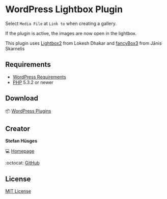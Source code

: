 # WordPress Lightbox Plugin

Select `Media File` at `Link to` when creating a gallery.

If the plugin is active, the images are now open in the lightbox.

This plugin uses [Lightbox2][3] from Lokesh Dhakar and [fancyBox3][4] from Jānis Skarnelis

## Requirements

* [WordPress Requirements][6]
* [PHP][7] 5.3.2 or newer

## Download

:package: [WordPress Plugins][8]

## Creator

**Stefan Hüsges**

:computer: [Homepage][1]

:octocat: [GitHub][2]

## License

[MIT License](LICENSE)

[1]: http://www.mpcx.net
[2]: https://github.com/tronsha
[3]: https://github.com/lokesh/lightbox2
[4]: https://github.com/fancyapps/fancybox
[5]: https://github.com/miromannino/Justified-Gallery/releases
[6]: https://wordpress.org/about/requirements/
[7]: http://php.net/
[8]: https://wordpress.org/plugins/mpcx-lightbox/
